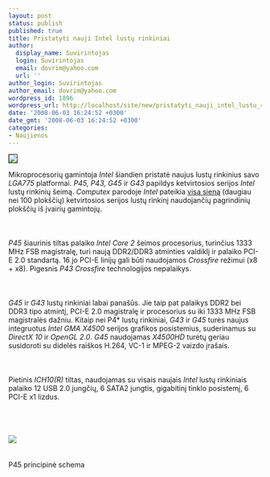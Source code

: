 ```yaml
---
layout: post
status: publish
published: true
title: Pristatyti nauji Intel lustų rinkiniai
author:
  display_name: Suvirintojas
  login: Suvirintojas
  email: dovrim@yahoo.com
  url: ''
author_login: Suvirintojas
author_email: dovrim@yahoo.com
wordpress_id: 1896
wordpress_url: http://localhost/site/new/pristatyti_nauji_intel_lustu_rinkiniai/
date: '2008-06-03 16:24:52 +0300'
date_gmt: '2008-06-03 16:24:52 +0300'
categories:
- Naujienos
---
```

<div class="imgright"><img src="http://img233.imageshack.us/img233/4835/t11mg0.jpg" border="1"></div>
<p>Mikroprocesorių gamintoja <i>Intel</i> šiandien pristatė naujus lustų rinkinius savo <i>LGA775</i> platformai. <i>P45, P43, G45</i> ir <i>G43</i> papildys ketvirtosios serijos <i>Intel</i> lustų rinkinių šeimą. <i>Computex</i> parodoje <i>Intel</i> pateikia <a class="ns" href="http://en.expreview.com/2008/06/03/419/">visą sieną</a> (daugiau nei 100 plokščių) ketvirtosios serijos lustų rinkinį naudojančių pagrindinių plokščių iš įvairių gamintojų.<br />
<br><br />
<br><i>P45</i> šiaurinis tiltas palaiko <i>Intel Core 2</i> šeimos procesorius, turinčius 1333 MHz FSB magistralę, turi naują DDR2/DDR3 atminties valdiklį ir palaiko PCI-E 2.0 standartą. 16 jo PCI-E linijų gali būti naudojamos <i>Crossfire</i> režimui (x8 + x8). Pigesnis <i>P43</i> <i>Crossfire</i> technologijos nepalaikys.<br />
<br><br />
<br><i>G45</i> ir <i>G43</i> lustų rinkiniai labai panašūs. Jie taip pat palaikys DDR2 bei DDR3 tipo atmintį, PCI-E 2.0 magistralę ir procesorius su iki 1333 MHz FSB magistralės dažniu. Kitaip nei P4* lustų rinkiniai, <i>G43</i> ir <i>G45</i> turės naujus integruotus <i>Intel GMA X4500</i> serijos grafikos posistemius, suderinamus su <i>DirectX 10</i> ir <i>OpenGL 2.0</i>. <i>G45</i> naudojamas <i>X4500HD</i> turėtų geriau susidoroti su didelės raiškos H.264, VC-1 ir MPEG-2 vaizdo įrašais.<br />
<br><br />
<br>Pietinis <i>ICH10(R)</i> tiltas, naudojamas su visais naujais <i>Intel</i> lustų rinkiniais palaiko 12 USB 2.0 jungčių, 6 SATA2 jungtis, gigabitinį tinklo posistemį, 6 PCI-E x1 lizdus.<br />
<br><br />
<br><br><img src="http://www.technews.lt/upl/Failai/p45_blockdiagram.gif"><br><br />
<br><span class="saltinis">P45 principinė schema</span><br />
<br><br />
<br><br />
<br></p>
